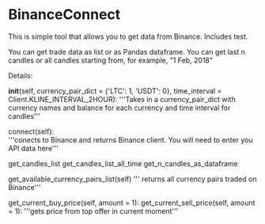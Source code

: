 # BinanceConnect
This is simple tool that allows you to get data from Binance.
Includes test.

You can get trade data as list or as Pandas dataframe.
You can get last n candles or all candles starting from, for example, "1 Feb, 2018"

Details:

__init__(self, currency_pair_dict = {'LTC': 1, 'USDT': 0}, time_interval = Client.KLINE_INTERVAL_2HOUR):
'''Takes in a currency_pair_dict with currency names and balance for each currency and time interval for candles'''

connect(self):  
'''conects to Binance and returns Binance client. You will need to enter you API data here'''

get_candles_list
get_candles_list_all_time
get_n_candles_as_dataframe

get_available_currency_pairs_list(self)
''' returns all currency pairs traded on Binance'''


get_current_buy_price(self, amount = 1):
get_current_sell_price(self, amount = 1):
'''gets price from top offer in current moment'''



